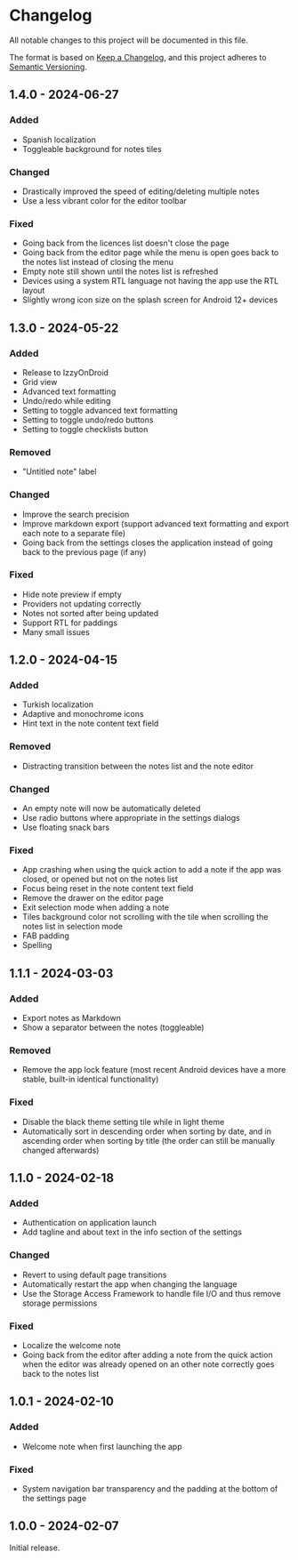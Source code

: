 # Changelog

All notable changes to this project will be documented in this file.

The format is based on [Keep a Changelog](https://keepachangelog.com/en/1.1.0/), and this project adheres to [Semantic Versioning](https://semver.org/spec/v2.0.0.html).

## 1.4.0 - 2024-06-27

### Added

- Spanish localization
- Toggleable background for notes tiles

### Changed

- Drastically improved the speed of editing/deleting multiple notes
- Use a less vibrant color for the editor toolbar

### Fixed

- Going back from the licences list doesn't close the page
- Going back from the editor page while the menu is open goes back to the notes list instead of closing the menu
- Empty note still shown until the notes list is refreshed
- Devices using a system RTL language not having the app use the RTL layout
- Slightly wrong icon size on the splash screen for Android 12+ devices

## 1.3.0 - 2024-05-22

### Added

- Release to IzzyOnDroid
- Grid view
- Advanced text formatting
- Undo/redo while editing
- Setting to toggle advanced text formatting
- Setting to toggle undo/redo buttons
- Setting to toggle checklists button

### Removed

- "Untitled note" label

### Changed

- Improve the search precision
- Improve markdown export (support advanced text formatting and export each note to a separate file)
- Going back from the settings closes the application instead of going back to the previous page (if any)

### Fixed

- Hide note preview if empty
- Providers not updating correctly
- Notes not sorted after being updated
- Support RTL for paddings
- Many small issues

## 1.2.0 - 2024-04-15

### Added

- Turkish localization
- Adaptive and monochrome icons
- Hint text in the note content text field

### Removed

- Distracting transition between the notes list and the note editor

### Changed

- An empty note will now be automatically deleted
- Use radio buttons where appropriate in the settings dialogs
- Use floating snack bars

### Fixed

- App crashing when using the quick action to add a note if the app was closed, or opened but not on the notes list
- Focus being reset in the note content text field
- Remove the drawer on the editor page
- Exit selection mode when adding a note
- Tiles background color not scrolling with the tile when scrolling the notes list in selection mode
- FAB padding
- Spelling

## 1.1.1 - 2024-03-03

### Added

- Export notes as Markdown
- Show a separator between the notes (toggleable)

### Removed

- Remove the app lock feature (most recent Android devices have a more stable, built-in identical functionality)

### Fixed

- Disable the black theme setting tile while in light theme
- Automatically sort in descending order when sorting by date, and in ascending order when sorting by title (the order can still be manually changed afterwards)

## 1.1.0 - 2024-02-18

### Added

- Authentication on application launch
- Add tagline and about text in the info section of the settings

### Changed

- Revert to using default page transitions
- Automatically restart the app when changing the language
- Use the Storage Access Framework to handle file I/O and thus remove storage permissions

### Fixed

- Localize the welcome note
- Going back from the editor after adding a note from the quick action when the editor was already opened on an other note correctly goes back to the notes list

## 1.0.1 - 2024-02-10

### Added

- Welcome note when first launching the app

### Fixed

- System navigation bar transparency and the padding at the bottom of the settings page

## 1.0.0 - 2024-02-07

Initial release.
